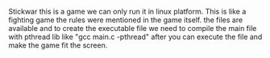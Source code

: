 Stickwar this is a game we can only run it in linux platform. This is like a fighting game the rules were mentioned in the game itself. the files are available and to create the executable file we need to compile the main file with pthread lib like "gcc main.c -pthread" after you can execute the file and make the game fit the screen. 